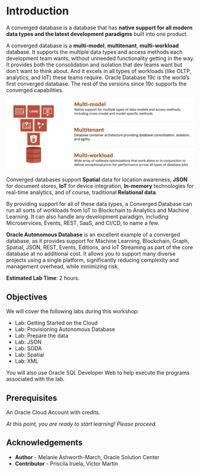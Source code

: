 # Introduction

A converged database is a database that has **native support for all modern data types and the latest development paradigms** built into one product.

A converged database is a **multi-model**, **multitenant**, **multi-workload** database. It supports the multiple data types and access methods each development team wants, without unneeded functionality getting in the way. It provides both the consolidation and isolation that dev teams want but don’t want to think about. And it excels in all types of workloads (like OLTP, analytics, and IoT) these teams require. Oracle Database 19c is the world’s first converged database. The rest of the versions since 19c supports the converged capabilities.

![Converged Banner](images/converged-db-1.png)

Converged databases support **Spatial** data for location awareness, **JSON** for document stores, **IoT** for device integration, **In-memory** technologies for real-time analytics, and of course, traditional **Relational data**. 

By providing support for all of these data types, a Converged Database can run all sorts of workloads from IoT to Blockchain to Analytics and Machine Learning. It can also handle any development paradigm, including Microservices, Events, REST, SaaS, and CI/CD, to name a few.

**Oracle Autonomous Database** is an excellent example of a converged database, as it provides support for Machine Learning, Blockchain, Graph, Spatial, JSON, REST, Events, Editions, and IoT Streaming as part of the core database at no additional cost. It allows you to support many diverse projects using a single platform, significantly reducing complexity and management overhead, while minimizing risk.

**Estimated Lab Time**: 2 hours.

## Objectives

We will cover the following labs during this workshop:

- Lab: Getting Started on the Cloud
- Lab: Provisioning Autonomous Database
- Lab: Prepare the data
- Lab: JSON
- Lab: SODA
- Lab: Spatial
- Lab: XML

You will also use Oracle SQL Developer Web to help execute the programs associated with the lab.

## Prerequisites

An Oracle Cloud Account with credits.

_At this point, you are ready to start learning! Please proceed._

## **Acknowledgements**

- **Author** - Melanie Ashworth-March, Oracle Solution Center
- **Contributor** - Priscila Iruela, Victor Martin